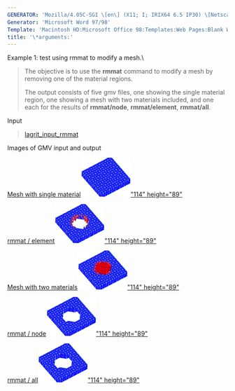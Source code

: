 ```yaml
---
GENERATOR: 'Mozilla/4.05C-SGI \[en\] (X11; I; IRIX64 6.5 IP30) \[Netscape\]'
Generator: 'Microsoft Word 97/98'
Template: 'Macintosh HD:Microsoft Office 98:Templates:Web Pages:Blank Web Page'
title: '\*arguments:'
---
```


Example 1: test using rmmat to modify a mesh.\

> The objective is to use the **rmmat** command to modify a mesh by
> removing one of the material regions.
>
> The output consists of five gmv files, one showing the single material
> region, one showing a mesh with two materials included, and one each
> for the results of **rmmat/node**, **rmmat/element**, **rmmat/all**.

Input

> [lagrit\_input\_rmmat](../input_output/lagrit_input_rmmat)
>
Images of GMV input and output

[Mesh with single
material](image/rmmat1.gif)[![](image/rmmat1_tn.gif)"114"
height="89"](image/rmmat1.gif)

[rmmat / element](image/rmmat4.gif)[![](image/rmmat4_tn.gif)"114"
height="89"](image/rmmat4.gif)

[Mesh with two
materials](image/rmmat2.gif)[![](image/rmmat2_tn.gif)"114"
height="89"](image/rmmat2.gif)

[rmmat / node](image/rmmat3.gif)[![](image/rmmat3_tn.gif)"114"
height="89"](image/rmmat3.gif)

[rmmat / all](image/rmmat5.gif)[![](image/rmmat5_tn.gif)"114"
height="89"](image/rmmat5.gif)
